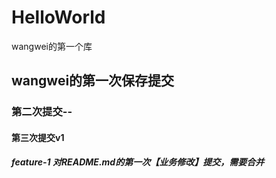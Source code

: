# HelloWorld
wangwei的第一个库
## wangwei的第一次保存提交

### 第二次提交--

#### 第三次提交v1

##### feature-1 对README.md的第一次【业务修改】提交，需要合并
